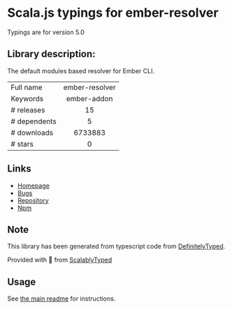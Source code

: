 
# Scala.js typings for ember-resolver

Typings are for version 5.0

## Library description:
The default modules based resolver for Ember CLI.

|                    |                 |
| ------------------ | :-------------: |
| Full name          | ember-resolver |
| Keywords           | ember-addon |
| # releases         | 15 |
| # dependents       | 5 |
| # downloads        | 6733883 |
| # stars            | 0 |

## Links
- [Homepage](https://github.com/ember-cli/ember-resolver#readme)
- [Bugs](https://github.com/ember-cli/ember-resolver/issues)
- [Repository](https://github.com/ember-cli/ember-resolver)
- [Npm](https://www.npmjs.com/package/ember-resolver)
    


## Note
This library has been generated from typescript code from [DefinitelyTyped](https://definitelytyped.org).

Provided with :purple_heart: from [ScalablyTyped](https://github.com/oyvindberg/ScalablyTyped)

## Usage
See [the main readme](../../readme.md) for instructions.



